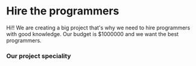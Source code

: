 # Hire the programmers
Hi!! We are creating a big project that's why we need to hire programmers with good knowledge. Our budget is $1000000 and we want the best programmers.
### Our project speciality